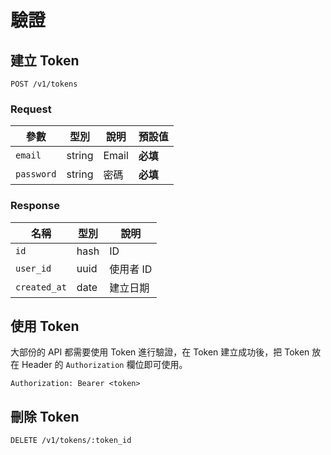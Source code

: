 # 驗證

## 建立 Token

```
POST /v1/tokens
```

### Request

參數 | 型別 | 說明 | 預設值
--- | --- | --- | ---
`email` | string | Email | **必填**
`password` | string | 密碼 | **必填**

### Response

名稱 | 型別 | 說明
--- | --- | ---
`id` | hash | ID
`user_id` | uuid | 使用者 ID
`created_at` | date | 建立日期

## 使用 Token

大部份的 API 都需要使用 Token 進行驗證，在 Token 建立成功後，把 Token 放在 Header 的 `Authorization` 欄位即可使用。

```
Authorization: Bearer <token>
```

## 刪除 Token

```
DELETE /v1/tokens/:token_id
```